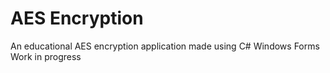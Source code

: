 # AES Encryption
An educational AES encryption application made using C# Windows Forms
Work in progress
